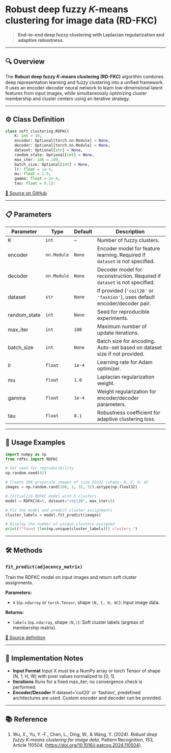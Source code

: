 #  Robust deep fuzzy 𝐾-means clustering for image data (RD-FKC)

> **End-to-end deep fuzzy clustering with Laplacian regularization and adaptive robustness.**

---

## 🔍 Overview

The **Robust deep fuzzy 𝐾-means clustering (RD-FKC)** algorithm combines deep representation learning and fuzzy clustering into a unified framework. It uses an encoder-decoder neural network to learn low-dimensional latent features from input images, while simultaneously optimizing cluster membership and cluster centers using an iterative strategy.


---

## ⚙️ Class Definition

```python
class soft_clustering.RDFKC(
    K: int = 10,
    encoder: Optional[torch.nn.Module] = None,
    decoder: Optional[torch.nn.Module] = None,
    dataset: Optional[str] = None,         
    random_state: Optional[int] = None,
    max_iter: int = 100,
    batch_size: Optional[int] = None,
    lr: float = 1e-4,
    mu: float = 1.0,
    gamma: float = 1e-4,
    tau: float = 0.1):
```

[🔗 Source on GitHub](https://github.com/soft-clustering/soft-clustering/blob/cb1517c07cdd3228ae2aae8e6f269b36560aab65/soft_clustering/_rdfkc.py#L110)

---

## 📋 Parameters

| Parameter        | Type        | Default | Description                                                                     |
| ---------------- | ----------- | ------- | ------------------------------------------------------------------------------- |
| K                | `int`       |    –    | Number of fuzzy clusters.                                                       |
| encoder          | `nn.Module` | `None`  | Encoder model for feature learning. Required if `dataset` is not specified.     |
| decoder          | `nn.Module` | `None`  | Decoder model for reconstruction. Required if `dataset` is not specified.       |
| dataset          | `str`       | `None`  | If provided (`'coil20'` or `'fashion'`), uses default encoder/decoder pair.     |
| random\_state    | `int`       | `None`  | Seed for reproducible experiments.                                              |
| max\_iter        | `int`       | `100`   | Maximum number of update iterations.                                            |
| batch\_size      | `int`       | `None`  | Batch size for encoding. Auto-set based on dataset size if not provided.        |
| lr               | `float`     | `1e-4`  | Learning rate for Adam optimizer.                                               |
| mu               | `float`     | `1.0`   | Laplacian regularization weight.                                                |
| gamma            | `float`     | `1e-4`  | Weight regularization for encoder/decoder parameters.                           |
| tau              | `float`     | `0.1`   | Robustness coefficient for adaptive clustering loss.                            |

---

## 🚀 Usage Examples

```python
import numpy as np
from rdfkc import RDFKC

# Set seed for reproducibility
np.random.seed(42)

# Create 100 grayscale images of size 32x32 (shape: N, C, H, W)
images = np.random.rand(100, 1, 32, 32).astype(np.float32)

# Initialize RDFKC model with 5 clusters
model = RDFKC(K=5, dataset="coil20", max_iter=5)

# Fit the model and predict cluster assignments
cluster_labels = model.fit_predict(images)

# Display the number of unique clusters assigned
print(f"Found {len(np.unique(cluster_labels))} clusters.")

```

---

## 🛠️ Methods

### `fit_predict(adjacency_matrix)`

Train the RDFKC model on input images and return soft cluster assignments.

**Parameters:**

* `X` (`np.ndarray` or `torch.Tensor`, shape `(N, C, H, W)`): Input image data.


**Returns:**

* `labels` (`np.ndarray`, shape `(N,)`): Soft cluster labels (argmax of membership matrix).

[🔗 Source definition](https://github.com/soft-clustering/soft-clustering/blob/cb1517c07cdd3228ae2aae8e6f269b36560aab65/soft_clustering/_rdfkc.py#L255)

---

## 📝 Implementation Notes

* **Input Format** Input X must be a NumPy array or torch Tensor of shape (N, 1, H, W) with pixel values normalized to [0, 1].
* **Iterations** Runs for a fixed max_iter; no convergence check is performed.
* **Encoder/Decoder** If dataset='coil20' or 'fashion', predefined architectures are used. Custom encoder and decoder can be provided.
 
---

## 📚 Reference

1. Wu, X., Yu, Y.-F., Chen, L., Ding, W., & Wang, Y. (2024). *Robust deep fuzzy K-means clustering for image data*.
Pattern Recognition, 153, Article 110504. (https://doi.org/10.1016/j.patcog.2024.110504).
